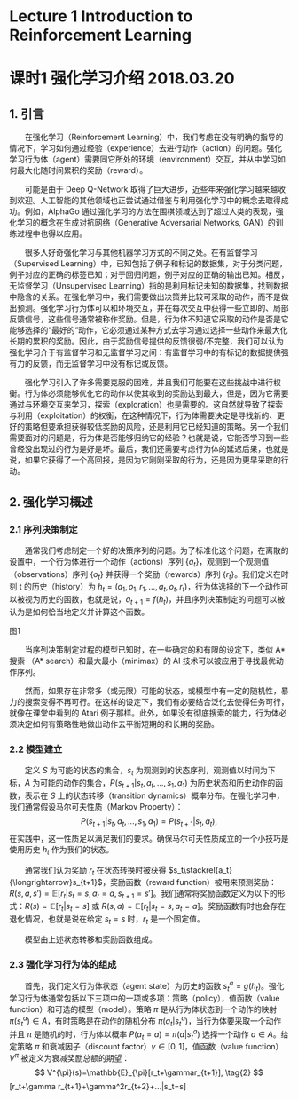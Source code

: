 # Lecture 1 Introduction to Reinforcement Learning

# 课时1 强化学习介绍 2018.03.20

## 1. 引言

&emsp;&emsp;在强化学习（Reinforcement Learning）中，我们考虑在没有明确的指导的情况下，学习如何通过经验（experience）去进行动作（action）的问题。强化学习行为体（agent）需要同它所处的环境（environment）交互，并从中学习如何最大化随时间累积的奖励（reward）。

&emsp;&emsp;可能是由于 Deep Q-Network 取得了巨大进步，近些年来强化学习越来越收到欢迎。人工智能的其他领域也正尝试通过借鉴与利用强化学习中的概念去取得成功。例如，AlphaGo 通过强化学习的方法在围棋领域达到了超过人类的表现，强化学习的概念在生成对抗网络（Generative Adversarial Networks, GAN）的训练过程中也得以应用。

&emsp;&emsp;很多人好奇强化学习与其他机器学习方式的不同之处。在有监督学习（Supervised Learning）中，已知包括了例子和标记的数据集，对于分类问题，例子对应的正确的标签已知；对于回归问题，例子对应的正确的输出已知。相反，无监督学习（Unsupervised Learning）指的是利用标记未知的数据集，找到数据中隐含的关系。在强化学习中，我们需要做出决策并比较可采取的动作，而不是做出预测。强化学习行为体可以和环境交互，并在每次交互中获得一些立即的、局部反馈信号，这些信号通常被称作奖励。但是，行为体不知道它采取的动作是否是它能够选择的“最好的“动作，它必须通过某种方式去学习通过选择一些动作来最大化长期的累积的奖励。因此，由于奖励信号提供的反馈很弱/不完整，我们可以认为强化学习介于有监督学习和无监督学习之间：有监督学习中的有标记的数据提供强有力的反馈，而无监督学习中没有标记或反馈。

&emsp;&emsp;强化学习引入了许多需要克服的困难，并且我们可能要在这些挑战中进行权衡。行为体必须能够优化它的动作以使其收到的奖励达到最大，但是，因为它需要通过与环境交互来学习，探索（exploration）也是需要的。这自然就导致了探索与利用（exploitation）的权衡，在这种情况下，行为体需要决定是寻找新的、更好的策略但要承担获得较低奖励的风险，还是利用它已经知道的策略。另一个我们需要面对的问题是，行为体是否能够归纳它的经验？也就是说，它能否学习到一些曾经没出现过的行为是好是坏。最后，我们还需要考虑行为体的延迟后果，也就是说，如果它获得了一个高回报，是因为它刚刚采取的行为，还是因为更早采取的行动。

## 2. 强化学习概述

### 2.1 序列决策制定

&emsp;&emsp;通常我们考虑制定一个好的决策序列的问题。为了标准化这个问题，在离散的设置中，一个行为体进行一个动作（actions）序列 $\lbrace a_t \rbrace$，观测到一个观测值（observations）序列 $\lbrace o_t \rbrace$ 并获得一个奖励（rewards）序列 $\lbrace r_t \rbrace$。我们定义在时刻 t 的历史（history）为 $h_t=(a_1,o_1,r_1,...,a_t,o_t,r_t)$，行为体选择的下一个动作可以被视为历史的函数，也就是说，$a_{t+1}=f(h_t)$，并且序列决策制定的问题可以被认为是如何恰当地定义并计算这个函数。

图1

&emsp;&emsp;当序列决策制定过程的模型已知时，在一些确定的和有限的设定下，类似 A* 搜索 （A* search）和最大最小（minimax）的 AI 技术可以被应用于寻找最优动作序列。

&emsp;&emsp;然而，如果存在非常多（或无限）可能的状态，或模型中有一定的随机性，暴力的搜索变得不再可行。在这样的设定下，我们有必要结合泛化去使得任务可行，就像在课堂中看到的 Atari 例子那样。此外，如果没有彻底搜索的能力，行为体必须决定如何有策略性地做出动作去平衡短期的和长期的奖励。

### 2.2 模型建立

&emsp;&emsp;定义 $S$ 为可能的状态的集合，$s_t$ 为观测到的状态序列，观测值以时间为下标，$A$ 为可能的动作的集合，$P(s_{t+1}|s_t,a_t,...,s_1,a_1)$ 为历史状态和历史动作的函数，表示在 $S$ 上的状态转移（transition dynamics）概率分布。在强化学习中，我们通常假设马尔可夫性质（Markov Property）：
$$
P(s_{t+1}|s_t,a_t,...,s_1,a_1)=P\left( s_{t+1}|s_t,a_t \right),
\tag{1}
$$
在实践中，这一性质足以满足我们的要求。确保马尔可夫性质成立的一个小技巧是使用历史 $h_t$ 作为我们的状态。

&emsp;&emsp;通常我们认为奖励 $r_t$ 在状态转换时被获得 $s_t\stackrel{a_t}{\longrightarrow}s_{t+1}$，奖励函数（reward function）被用来预测奖励：$R(s,a,s')=\mathbb{E}[r_t|s_t=s,a_t=a,s_{t+1}=s']$。我们通常将奖励函数定义为以下的形式：$R(s)=\mathbb{E}[r_t|s_t=s]$ 或 $R(s,a)=\mathbb{E}[r_t|s_t=s,a_t=a]$。奖励函数有时也会存在退化情况，也就是说在给定 $s_t=s$ 时，$r_t$ 是一个固定值。

&emsp;&emsp;模型由上述状态转移和奖励函数组成。

### 2.3 强化学习行为体的组成

&emsp;&emsp;首先，我们定义行为体状态（agent state）为历史的函数 $s_t^a=g(h_t)$。强化学习行为体通常包括以下三项中的一项或多项：策略（policy），值函数（value function）和可选的模型（model）。策略 $\pi$ 是从行为体状态到一个动作的映射 $\pi(s_t^a)\in A$，有时策略是在动作的随机分布 $\pi(a_t|s_t^a)$，当行为体要采取一个动作并且 $\pi$ 是随机的时，行为体以概率 $P(a_t=a)=\pi(a|s_t^a)$ 选择一个动作 $a\in A$。给定策略 $\pi$ 和衰减因子（discount factor）$\gamma\in[0,1]$，值函数（value function）$V^{\pi}$ 被定义为衰减奖励总额的期望：
$$
V^{\pi}(s)=\mathbb{E}_{\pi}[r_t+\gammar_{t+1}],
\tag{2}
$$
[r_t+\gamma r_{t+1}+\gamma^2r_{t+2}+...|s_t=s]